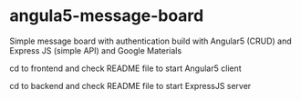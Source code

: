 # angula5-message-board

Simple message board with authentication build with Angular5 (CRUD) and Express JS (simple API) and Google Materials

cd to frontend and check README file to start Angular5 client 

cd to backend and check README file to start ExpressJS server 

